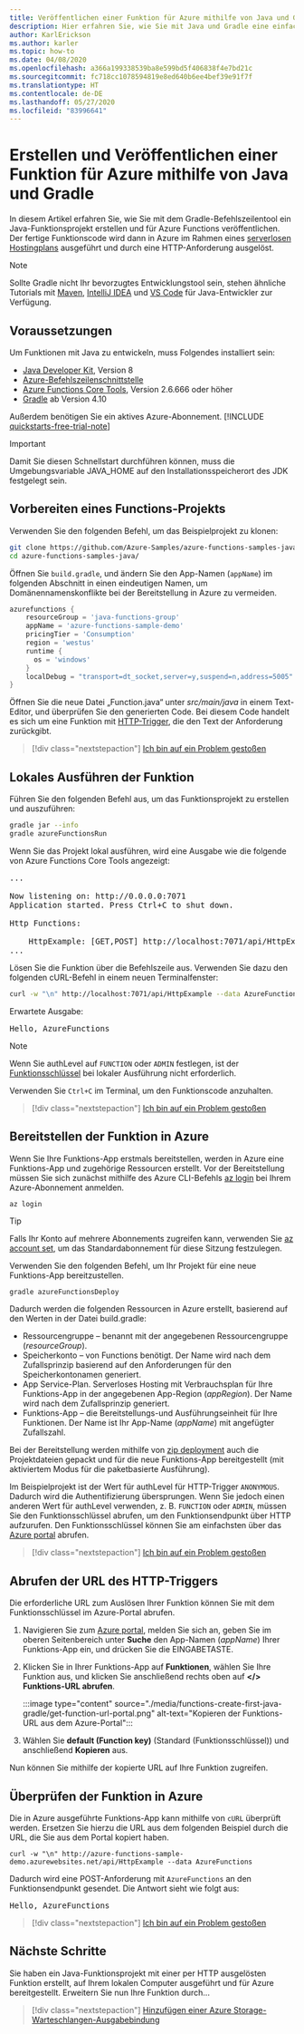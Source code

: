 ```yaml
---
title: Veröffentlichen einer Funktion für Azure mithilfe von Java und Gradle
description: Hier erfahren Sie, wie Sie mit Java und Gradle eine einfache Funktion mit HTTP-Trigger erstellen und für Azure veröffentlichen.
author: KarlErickson
ms.author: karler
ms.topic: how-to
ms.date: 04/08/2020
ms.openlocfilehash: a366a199338539ba8e599bd5f406838f4e7bd21c
ms.sourcegitcommit: fc718cc1078594819e8ed640b6ee4bef39e91f7f
ms.translationtype: HT
ms.contentlocale: de-DE
ms.lasthandoff: 05/27/2020
ms.locfileid: "83996641"
---
```

# <a name="use-java-and-gradle-to-create-and-publish-a-function-to-azure"></a>Erstellen und Veröffentlichen einer Funktion für Azure mithilfe von Java und Gradle

In diesem Artikel erfahren Sie, wie Sie mit dem Gradle-Befehlszeilentool ein Java-Funktionsprojekt erstellen und für Azure Functions veröffentlichen. Der fertige Funktionscode wird dann in Azure im Rahmen eines [serverlosen Hostingplans](functions-scale.md#consumption-plan) ausgeführt und durch eine HTTP-Anforderung ausgelöst. 

> [!NOTE]
> Sollte Gradle nicht Ihr bevorzugtes Entwicklungstool sein, stehen ähnliche Tutorials mit [Maven](/azure/azure-functions/functions-create-first-azure-function-azure-cli?pivots=programming-language-java), [IntelliJ IDEA](/azure/developer/java/toolkit-for-intellij/quickstart-functions) und [VS Code](/azure/azure-functions/functions-create-first-function-vs-code?pivots=programming-language-java) für Java-Entwickler zur Verfügung.

## <a name="prerequisites"></a>Voraussetzungen

Um Funktionen mit Java zu entwickeln, muss Folgendes installiert sein:

- [Java Developer Kit](https://aka.ms/azure-jdks), Version 8
- [Azure-Befehlszeilenschnittstelle]
- [Azure Functions Core Tools](./functions-run-local.md#v2), Version 2.6.666 oder höher
- [Gradle](https://gradle.org/) ab Version 4.10

Außerdem benötigen Sie ein aktives Azure-Abonnement. [!INCLUDE [quickstarts-free-trial-note](../../includes/quickstarts-free-trial-note.md)]

> [!IMPORTANT]
> Damit Sie diesen Schnellstart durchführen können, muss die Umgebungsvariable JAVA_HOME auf den Installationsspeicherort des JDK festgelegt sein.

## <a name="prepare-a-functions-project"></a>Vorbereiten eines Functions-Projekts

Verwenden Sie den folgenden Befehl, um das Beispielprojekt zu klonen:

```bash
git clone https://github.com/Azure-Samples/azure-functions-samples-java.git
cd azure-functions-samples-java/
```

Öffnen Sie `build.gradle`, und ändern Sie den App-Namen (`appName`) im folgenden Abschnitt in einen eindeutigen Namen, um Domänennamenskonflikte bei der Bereitstellung in Azure zu vermeiden. 

```gradle
azurefunctions {
    resourceGroup = 'java-functions-group'
    appName = 'azure-functions-sample-demo'
    pricingTier = 'Consumption'
    region = 'westus'
    runtime {
      os = 'windows'
    }
    localDebug = "transport=dt_socket,server=y,suspend=n,address=5005"
}
```

Öffnen Sie die neue Datei „Function.java“ unter *src/main/java* in einem Text-Editor, und überprüfen Sie den generierten Code. Bei diesem Code handelt es sich um eine Funktion mit [HTTP-Trigger](functions-bindings-http-webhook.md), die den Text der Anforderung zurückgibt. 

> [!div class="nextstepaction"]
> [Ich bin auf ein Problem gestoßen](https://www.research.net/r/javae2e?tutorial=functions-create-first-java-gradle&step=generate-project)

## <a name="run-the-function-locally"></a>Lokales Ausführen der Funktion

Führen Sie den folgenden Befehl aus, um das Funktionsprojekt zu erstellen und auszuführen:

```bash
gradle jar --info
gradle azureFunctionsRun
```
Wenn Sie das Projekt lokal ausführen, wird eine Ausgabe wie die folgende von Azure Functions Core Tools angezeigt:

<pre>
...

Now listening on: http://0.0.0.0:7071
Application started. Press Ctrl+C to shut down.

Http Functions:

    HttpExample: [GET,POST] http://localhost:7071/api/HttpExample
...
</pre>

Lösen Sie die Funktion über die Befehlszeile aus. Verwenden Sie dazu den folgenden cURL-Befehl in einem neuen Terminalfenster:

```bash
curl -w "\n" http://localhost:7071/api/HttpExample --data AzureFunctions
```

Erwartete Ausgabe:

<pre>
Hello, AzureFunctions
</pre>

> [!NOTE]
> Wenn Sie authLevel auf `FUNCTION` oder `ADMIN` festlegen, ist der [Funktionsschlüssel](functions-bindings-http-webhook-trigger.md#authorization-keys) bei lokaler Ausführung nicht erforderlich.  

Verwenden Sie `Ctrl+C` im Terminal, um den Funktionscode anzuhalten.

> [!div class="nextstepaction"]
> [Ich bin auf ein Problem gestoßen](https://www.research.net/r/javae2e?tutorial=functions-create-first-java-gradle&step=local-run)

## <a name="deploy-the-function-to-azure"></a>Bereitstellen der Funktion in Azure

Wenn Sie Ihre Funktions-App erstmals bereitstellen, werden in Azure eine Funktions-App und zugehörige Ressourcen erstellt. Vor der Bereitstellung müssen Sie sich zunächst mithilfe des Azure CLI-Befehls [az login](/cli/azure/authenticate-azure-cli) bei Ihrem Azure-Abonnement anmelden. 

```azurecli
az login
```

> [!TIP]
> Falls Ihr Konto auf mehrere Abonnements zugreifen kann, verwenden Sie [az account set](/cli/azure/account#az-account-set), um das Standardabonnement für diese Sitzung festzulegen. 

Verwenden Sie den folgenden Befehl, um Ihr Projekt für eine neue Funktions-App bereitzustellen. 

```bash
gradle azureFunctionsDeploy
```

Dadurch werden die folgenden Ressourcen in Azure erstellt, basierend auf den Werten in der Datei build.gradle:

+ Ressourcengruppe – benannt mit der angegebenen Ressourcengruppe (_resourceGroup_).
+ Speicherkonto – von Functions benötigt. Der Name wird nach dem Zufallsprinzip basierend auf den Anforderungen für den Speicherkontonamen generiert.
+ App Service-Plan. Serverloses Hosting mit Verbrauchsplan für Ihre Funktions-App in der angegebenen App-Region (_appRegion_). Der Name wird nach dem Zufallsprinzip generiert.
+ Funktions-App – die Bereitstellungs-und Ausführungseinheit für Ihre Funktionen. Der Name ist Ihr App-Name (_appName_) mit angefügter Zufallszahl. 

Bei der Bereitstellung werden mithilfe von [zip deployment](functions-deployment-technologies.md#zip-deploy) auch die Projektdateien gepackt und für die neue Funktions-App bereitgestellt (mit aktiviertem Modus für die paketbasierte Ausführung).

Im Beispielprojekt ist der Wert für authLevel für HTTP-Trigger `ANONYMOUS`. Dadurch wird die Authentifizierung übersprungen. Wenn Sie jedoch einen anderen Wert für authLevel verwenden, z. B. `FUNCTION` oder `ADMIN`, müssen Sie den Funktionsschlüssel abrufen, um den Funktionsendpunkt über HTTP aufzurufen. Den Funktionsschlüssel können Sie am einfachsten über das [Azure portal] abrufen.

> [!div class="nextstepaction"]
> [Ich bin auf ein Problem gestoßen](https://www.research.net/r/javae2e?tutorial=functions-create-first-java-gradle&step=deploy)

## <a name="get-the-http-trigger-url"></a>Abrufen der URL des HTTP-Triggers

Die erforderliche URL zum Auslösen Ihrer Funktion können Sie mit dem Funktionsschlüssel im Azure-Portal abrufen. 

1. Navigieren Sie zum [Azure portal], melden Sie sich an, geben Sie im oberen Seitenbereich unter **Suche** den App-Namen (_appName_) Ihrer Funktions-App ein, und drücken Sie die EINGABETASTE.
 
1. Klicken Sie in Ihrer Funktions-App auf **Funktionen**, wählen Sie Ihre Funktion aus, und klicken Sie anschließend rechts oben auf **</> Funktions-URL abrufen**. 

    :::image type="content" source="./media/functions-create-first-java-gradle/get-function-url-portal.png" alt-text="Kopieren der Funktions-URL aus dem Azure-Portal":::

1. Wählen Sie **default (Function key)** (Standard (Funktionsschlüssel)) und anschließend **Kopieren** aus. 

Nun können Sie mithilfe der kopierte URL auf Ihre Funktion zugreifen.

## <a name="verify-the-function-in-azure"></a>Überprüfen der Funktion in Azure

Die in Azure ausgeführte Funktions-App kann mithilfe von `cURL` überprüft werden. Ersetzen Sie hierzu die URL aus dem folgenden Beispiel durch die URL, die Sie aus dem Portal kopiert haben.

```console
curl -w "\n" http://azure-functions-sample-demo.azurewebsites.net/api/HttpExample --data AzureFunctions
```

Dadurch wird eine POST-Anforderung mit `AzureFunctions` an den Funktionsendpunkt gesendet. Die Antwort sieht wie folgt aus:

<pre>
Hello, AzureFunctions
</pre>

> [!div class="nextstepaction"]
> [Ich bin auf ein Problem gestoßen](https://www.research.net/r/javae2e?tutorial=functions-create-first-java-gradle&step=verify-deployment)

## <a name="next-steps"></a>Nächste Schritte

Sie haben ein Java-Funktionsprojekt mit einer per HTTP ausgelösten Funktion erstellt, auf Ihrem lokalen Computer ausgeführt und für Azure bereitgestellt. Erweitern Sie nun Ihre Funktion durch...

> [!div class="nextstepaction"]
> [Hinzufügen einer Azure Storage-Warteschlangen-Ausgabebindung](functions-add-output-binding-storage-queue-java.md)


[Azure-Befehlszeilenschnittstelle]: /cli/azure
[Azure portal]: https://portal.azure.com
